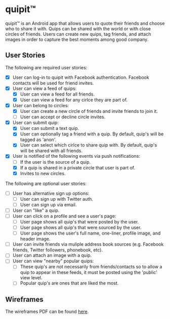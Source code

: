 # quipit™

quipit™ is an Android app that allows users to quote their friends and choose who to share it with. Quips can be shared with the world or with close circles of friends. Users can create new quips, tag friends, and attach images in order to capture the best moments among good company.

## User Stories
The following are required user stories:
* [x] User can log-in to quipit with Facebook authentication. Facebook contacts will be used for friend invites.
* [x] User can view a feed of quips:
  * [x] User can view a feed for all friends.
  * [x] User can view a feed for any cirlce they are part of.
* [x] User can belong to circles:
  * [x] User can create a new circle of friends and invite friends to join it.
  * [ ] User can accept or decline circle invites.
* [x] User can submit quip:
  * [x] User can submit a text quip.
  * [x] User can optionally tag a friend with a quip. By default, quip's will be tagged as 'anon'.
  * [x] User can select which cirlce to share quip with. By default, quip's will be shared with all friends.
* [x] User is notified of the following events via push notifications:
  * [ ] If the user is the source of a quip.
  * [x] If a quip is shared in a private circle that user is part of.
  * [x] Invites to new circles.

The following are optional user stories: 
* [ ] User has alternative sign up options:
  * [ ] User can sign up with Twitter auth.
  * [ ] User can sign up via email.
* [ ] User can "like" a quip.
* [ ] User can click on a profile and see a user's page:
  * [ ] User page shows all quip's that were posted by the user.
  * [ ] User page shows all quip's that were sourced by the user.
  * [ ] User page shows the user's full name, one-liner, profile image, and header image.
* [ ] User can invite friends via muliple address book sources (e.g. Facebook friends, Twitter followers, phonebook, etc).
* [ ] User can attach an image with a quip.
* [ ] User can view "nearby" popular quips:
  * [ ] These quip's are not necessarily from friends/contacts so to allow a quip to appear in these feeds, it must be posted using the 'public' view level.
  * [ ] Popular quip's are ones that are liked the most.

## Wireframes
The wireframes PDF can be found [here](docs/wireframes.pdf).

